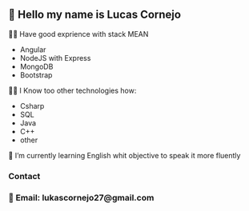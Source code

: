 

<!--
**lukascornejo27/lukascornejo27** is a ✨ _special_ ✨ repository because its `README.md` (this file) appears on your GitHub profile.

Here are some ideas to get you started:

- 🔭 I’m currently working on ...
- 🌱 I’m currently learning ...
- 👯 I’m looking to collaborate on ...
- 🤔 I’m looking for help with ...
- 💬 Ask me about ...
- 📫 How to reach me: ...
- 😄 Pronouns: ...
- ⚡ Fun fact: ...
-->

<h2>👋 Hello my name is Lucas Cornejo</h2> 

  👨‍💻 Have good exprience with stack MEAN
    <ul>
      <li>Angular</li>
      <li>NodeJS with Express</li>
      <li>MongoDB</li>
      <li>Bootstrap</li>
    </ul>
  👨‍💻  I Know too other 
technologies how:
    <ul>
      <li>Csharp</li>
      <li>SQL</li>
      <li>Java</li>
      <li>C++</li>
      <li>other</li>
    </ul>
🌱 I’m currently learning English whit objective to speak it more fluently


<h3>Contact<h3>
  📧 Email: lukascornejo27@gmail.com
 
